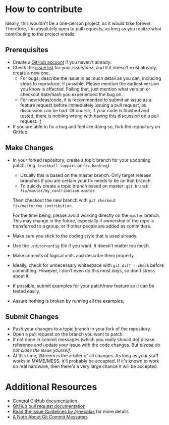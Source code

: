 # How to contribute

Ideally, this wouldn't be a one-person project, as it would take forever.
Therefore, I'm absolutely open to pull requests, as long as you realize what
contributing to the project entails.

## Prerequisites

* Create a [GitHub account](https://github.com/signup/free) if you haven't already.
* Check the [issue list](https://github.com/freem/freemlib-neogeo/issues) for your
issue/idea, and if it doesn't exist already, create a new one.
	* For bugs, describe the issue in as much detail as you can, including steps to
	reproduce, if possible. Please mention the earliest version you know is affected.
	Failing that, just mention what version or checkout date/hash you experienced
	the bug on.
	* For new ideas/code, it is recommended to submit an issue as a feature request
	before immediately issuing a pull request, as discussion can be had. Of course,
	if your code is finished and tested, there is nothing wrong with having this
	discussion on a pull request. ;)
* If you are able to fix a bug and feel like doing so, fork the repository on GitHub.

## Make Changes

* In your forked repository, create a topic branch for your upcoming patch. (e.g. `trackball-support` or `fix-banking`)
	* Usually this is based on the master branch. Only target release branches if
	you are certain your fix needs to be on that branch.
	* To quickly create a topic branch based on master:
	`git branch fix/master/my_contribution master`

	Then checkout the new branch with `git checkout fix/master/my_contribution`.

	For the time being, please avoid working directly on the `master` branch.
	This may change in the future, especially if ownership of the repo is
	transferred to a group, or if other people are added as committers.
* Make sure you stick to the coding style that is used already.
* Use the `.editorconfig` file if you want. It doesn't matter too much.
* Make commits of logical units and describe them properly.
* Ideally, check for unnecessary whitespace with `git diff --check` before committing.
However, I don't even do this most days, so don't stress about it.
* If possible, submit examples for your patch/new feature so it can be tested easily.
* Assure nothing is broken by running all the examples.

## Submit Changes

* Push your changes to a topic branch in your fork of the repository.
* Open a pull request on the branch you want to patch.
* If not done in commit messages (which you really should do) please reference and
update your issue with the code changes. But _please do not close the issue yourself_.
* At this time, @freem is the arbiter of all changes. As long as your stuff works
in MAME/MESS, it'll probably be accepted. If it's known to work on real hardware,
then there's a very large chance it will be accepted.

# Additional Resources

* [General GitHub documentation](http://help.github.com/)
* [GitHub pull request documentation](http://help.github.com/send-pull-requests/)
* [Read the Issue Guidelines by @necolas](https://github.com/necolas/issue-guidelines/blob/master/CONTRIBUTING.md) for more details
* [A Note About Git Commit Messages](http://tbaggery.com/2008/04/19/a-note-about-git-commit-messages.html)
